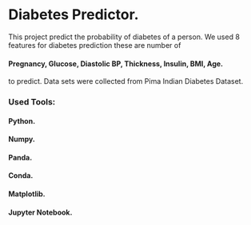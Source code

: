 # Diabetes Predictor.
This project predict the probability of diabetes of a person. 
We used 8 features for diabetes prediction these are  number of 
#### Pregnancy, Glucose, Diastolic BP, Thickness, Insulin, BMI, Age. 
to predict. Data sets were collected from Pima Indian Diabetes Dataset.

### Used Tools: 
#### Python.
#### Numpy.
#### Panda. 
#### Conda.
#### Matplotlib.
#### Jupyter Notebook.


